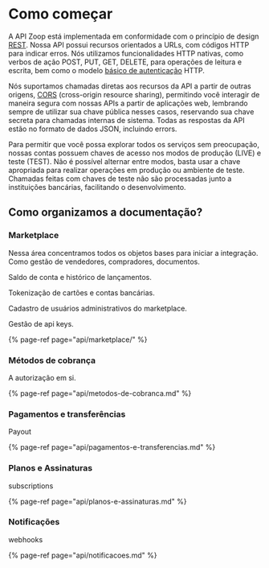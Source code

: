 # Como começar

A API Zoop está implementada em conformidade com o princípio de design [REST](https://en.wikipedia.org/wiki/Representational_state_transfer). Nossa API possui recursos orientados a URLs, com códigos HTTP para indicar erros. Nós utilizamos funcionalidades HTTP nativas, como verbos de ação POST, PUT, GET, DELETE, para operações de leitura e escrita, bem como o modelo [básico de autenticação](https://en.wikipedia.org/wiki/Basic_access_authentication) HTTP.

Nós suportamos chamadas diretas aos recursos da API a partir de outras origens, [CORS](https://en.wikipedia.org/wiki/Cross-origin_resource_sharing) \(cross-origin resource sharing\), permitindo você interagir de maneira segura com nossas APIs a partir de aplicações web, lembrando sempre de utilizar sua chave pública nesses casos, reservando sua chave secreta para chamadas internas de sistema. Todas as respostas da API estão no formato de dados JSON, incluindo errors.

Para permitir que você possa explorar todos os serviços sem preocupação, nossas contas possuem chaves de acesso nos modos de produção \(LIVE\) e teste \(TEST\). Não é possível alternar entre modos, basta usar a chave apropriada para realizar operações em produção ou ambiente de teste. Chamadas feitas com chaves de teste não são processadas junto a instituições bancárias, facilitando o desenvolvimento.

## Como organizamos a documentação?

### Marketplace

Nessa área concentramos todos os objetos bases para iniciar a integração. Como gestão de vendedores, compradores, documentos.

Saldo de conta e histórico de lançamentos.

Tokenização de cartões e contas bancárias.

Cadastro de usuários administrativos do marketplace.

Gestão de api keys.

{% page-ref page="api/marketplace/" %}

### Métodos de cobrança

A autorização em si.

{% page-ref page="api/metodos-de-cobranca.md" %}

### Pagamentos e transferências

Payout

{% page-ref page="api/pagamentos-e-transferencias.md" %}

### Planos e Assinaturas

subscriptions

{% page-ref page="api/planos-e-assinaturas.md" %}

### Notificações

webhooks

{% page-ref page="api/notificacoes.md" %}



